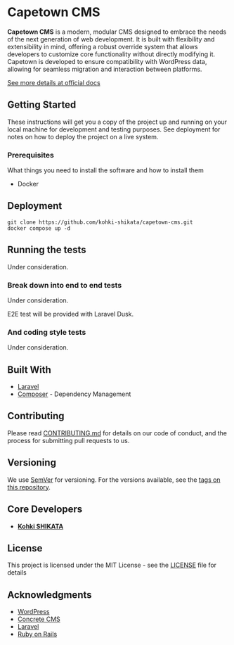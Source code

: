 # Capetown CMS

**Capetown CMS** is a modern, modular CMS designed to embrace the needs of the next generation of web development. It is built with flexibility and extensibility in mind, offering a robust override system that allows developers to customize core functionality without directly modifying it. Capetown is developed to ensure compatibility with WordPress data, allowing for seamless migration and interaction between platforms.

[See more details at official docs](./docs/index.md)

## Getting Started

These instructions will get you a copy of the project up and running on your local machine for development and testing purposes. See deployment for notes on how to deploy the project on a live system.

### Prerequisites

What things you need to install the software and how to install them

- Docker

## Deployment

```shell
git clone https://github.com/kohki-shikata/capetown-cms.git
docker compose up -d
```

## Running the tests

Under consideration.

### Break down into end to end tests

Under consideration.

E2E test will be provided with Laravel Dusk.

### And coding style tests

Under consideration.

## Built With

* [Laravel](https://laravel.com/)
* [Composer](https://getcomposer.org/) - Dependency Management

## Contributing

Please read [CONTRIBUTING.md](./docs/CONTRIBUTING.md) for details on our code of conduct, and the process for submitting pull requests to us.

## Versioning

We use [SemVer](http://semver.org/) for versioning. For the versions available, see the [tags on this repository](https://github.com/kohki-shikata/captown-cms/tags). 

## Core Developers

* **[Kohki SHIKATA](https://github.com/kohki-shikata)** 

## License

This project is licensed under the MIT License - see the [LICENSE](./LICENSE) file for details

## Acknowledgments

* [WordPress](https://wordpress.org/)
* [Concrete CMS](https://www.concretecms.org/)
* [Laravel](https://laravel.com/)
* [Ruby on Rails](https://rubyonrails.org/)

